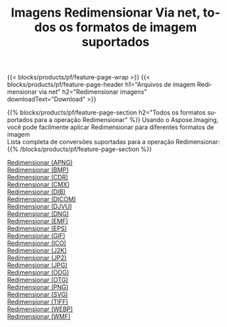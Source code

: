 ﻿---
title: Imagens Redimensionar Via net, todos os formatos de imagem suportados 
weight: 3920
url: /pt/net/resize 
lang: pt
langdirlevel: 2
locales: zh-hans,ja,it,ru,de,es,fr,nl,id,lt,pl,pt,vi,tr,ko,zh-hant,ar,hi,th,sv,cs,uk,he
description: Usando Aspose.Imaging, você pode facilmente imagens Redimensionar Via net
---

{{< blocks/products/pf/feature-page-wrap >}}
{{< blocks/products/pf/feature-page-header h1="Arquivos de imagem Redimensionar via net" h2="Redimensionar imagens" downloadText="Download" >}}


{{% blocks/products/pf/feature-page-section  h2="Todos os formatos suportados para a operação Redimensionar" %}}
Usando o Aspose.Imaging, você pode facilmente aplicar Redimensionar para diferentes formatos de imagem
<br/>
Lista completa de conversões suportadas para a operação Redimensionar:
{{% /blocks/products/pf/feature-page-section %}}
<div class="container-fluid productfamilypage bg-gray">
    <div class="convertypes bg-gray agp-content section">
        <div class="container">
		<div class="row other-converters">
		    <div class='col-md-2 other-converter remove-lp remove-rp'><a href="/imaging/pt/net/resize/apng" >Redimensionar (APNG)</a></div><div class='col-md-2 other-converter remove-lp remove-rp'><a href="/imaging/pt/net/resize/bmp" >Redimensionar (BMP)</a></div><div class='col-md-2 other-converter remove-lp remove-rp'><a href="/imaging/pt/net/resize/cdr" >Redimensionar (CDR)</a></div><div class='col-md-2 other-converter remove-lp remove-rp'><a href="/imaging/pt/net/resize/cmx" >Redimensionar (CMX)</a></div><div class='col-md-2 other-converter remove-lp remove-rp'><a href="/imaging/pt/net/resize/dib" >Redimensionar (DIB)</a></div><div class='col-md-2 other-converter remove-lp remove-rp'><a href="/imaging/pt/net/resize/dicom" >Redimensionar (DICOM)</a></div><div class='col-md-2 other-converter remove-lp remove-rp'><a href="/imaging/pt/net/resize/djvu" >Redimensionar (DJVU)</a></div><div class='col-md-2 other-converter remove-lp remove-rp'><a href="/imaging/pt/net/resize/dng" >Redimensionar (DNG)</a></div><div class='col-md-2 other-converter remove-lp remove-rp'><a href="/imaging/pt/net/resize/emf" >Redimensionar (EMF)</a></div><div class='col-md-2 other-converter remove-lp remove-rp'><a href="/imaging/pt/net/resize/eps" >Redimensionar (EPS)</a></div><div class='col-md-2 other-converter remove-lp remove-rp'><a href="/imaging/pt/net/resize/gif" >Redimensionar (GIF)</a></div><div class='col-md-2 other-converter remove-lp remove-rp'><a href="/imaging/pt/net/resize/ico" >Redimensionar (ICO)</a></div><div class='col-md-2 other-converter remove-lp remove-rp'><a href="/imaging/pt/net/resize/j2k" >Redimensionar (J2K)</a></div><div class='col-md-2 other-converter remove-lp remove-rp'><a href="/imaging/pt/net/resize/jp2" >Redimensionar (JP2)</a></div><div class='col-md-2 other-converter remove-lp remove-rp'><a href="/imaging/pt/net/resize/jpg" >Redimensionar (JPG)</a></div><div class='col-md-2 other-converter remove-lp remove-rp'><a href="/imaging/pt/net/resize/odg" >Redimensionar (ODG)</a></div><div class='col-md-2 other-converter remove-lp remove-rp'><a href="/imaging/pt/net/resize/otg" >Redimensionar (OTG)</a></div><div class='col-md-2 other-converter remove-lp remove-rp'><a href="/imaging/pt/net/resize/png" >Redimensionar (PNG)</a></div><div class='col-md-2 other-converter remove-lp remove-rp'><a href="/imaging/pt/net/resize/svg" >Redimensionar (SVG)</a></div><div class='col-md-2 other-converter remove-lp remove-rp'><a href="/imaging/pt/net/resize/tiff" >Redimensionar (TIFF)</a></div><div class='col-md-2 other-converter remove-lp remove-rp'><a href="/imaging/pt/net/resize/webp" >Redimensionar (WEBP)</a></div><div class='col-md-2 other-converter remove-lp remove-rp'><a href="/imaging/pt/net/resize/wmf" >Redimensionar (WMF)</a></div>
                </div>
        </div>
    </div>
</div>
<br/>
